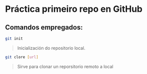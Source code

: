 # Práctica primeiro repo en GitHub

## Comandos empregados:

```bash
git init
```

>Inicialización do repositorio local.

```bash
git clore [url]
```
>Sirve para clonar un reporsitorio remoto a local